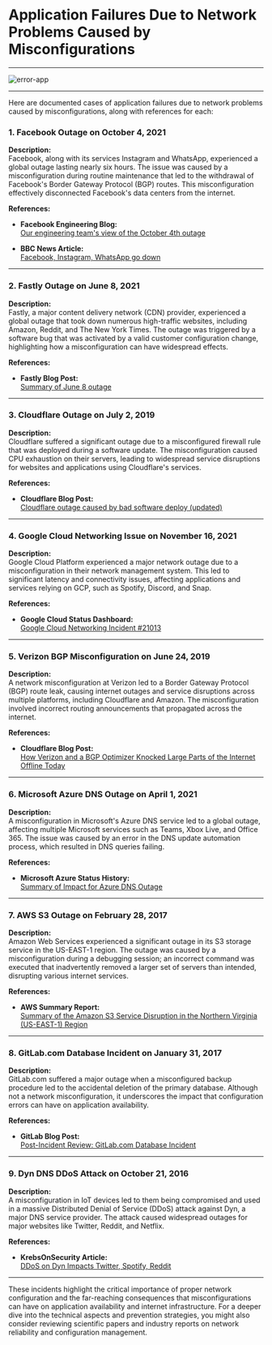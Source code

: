 # Application Failures Due to Network Problems Caused by Misconfigurations

---

![error-app](https://images.pexels.com/photos/3747132/pexels-photo-3747132.jpeg?auto=compress&cs=tinysrgb&w=800&dpr=1)

---

Here are documented cases of application failures due to network problems caused by misconfigurations, along with references for each:

### 1. **Facebook Outage on October 4, 2021**

**Description:**  
Facebook, along with its services Instagram and WhatsApp, experienced a global outage lasting nearly six hours. The issue was caused by a misconfiguration during routine maintenance that led to the withdrawal of Facebook's Border Gateway Protocol (BGP) routes. This misconfiguration effectively disconnected Facebook's data centers from the internet.

**References:**

- **Facebook Engineering Blog:**  
  [Our engineering team's view of the October 4th outage](https://engineering.fb.com/2021/10/05/networking-traffic/outage/)
  
- **BBC News Article:**  
  [Facebook, Instagram, WhatsApp go down](https://www.bbc.com/news/technology-58793174)

---

### 2. **Fastly Outage on June 8, 2021**

**Description:**  
Fastly, a major content delivery network (CDN) provider, experienced a global outage that took down numerous high-traffic websites, including Amazon, Reddit, and The New York Times. The outage was triggered by a software bug that was activated by a valid customer configuration change, highlighting how a misconfiguration can have widespread effects.

**References:**

- **Fastly Blog Post:**  
  [Summary of June 8 outage](https://www.fastly.com/blog/summary-of-june-8-outage)

---

### 3. **Cloudflare Outage on July 2, 2019**

**Description:**  
Cloudflare suffered a significant outage due to a misconfigured firewall rule that was deployed during a software update. The misconfiguration caused CPU exhaustion on their servers, leading to widespread service disruptions for websites and applications using Cloudflare's services.

**References:**

- **Cloudflare Blog Post:**  
  [Cloudflare outage caused by bad software deploy (updated)](https://blog.cloudflare.com/cloudflare-outage/)

---

### 4. **Google Cloud Networking Issue on November 16, 2021**

**Description:**  
Google Cloud Platform experienced a major network outage due to a misconfiguration in their network management system. This led to significant latency and connectivity issues, affecting applications and services relying on GCP, such as Spotify, Discord, and Snap.

**References:**

- **Google Cloud Status Dashboard:**  
  [Google Cloud Networking Incident #21013](https://status.cloud.google.com/incidents/6PM5mNd43NbMqjCZ5REh)
  
---

### 5. **Verizon BGP Misconfiguration on June 24, 2019**

**Description:**  
A network misconfiguration at Verizon led to a Border Gateway Protocol (BGP) route leak, causing internet outages and service disruptions across multiple platforms, including Cloudflare and Amazon. The misconfiguration involved incorrect routing announcements that propagated across the internet.

**References:**

- **Cloudflare Blog Post:**  
  [How Verizon and a BGP Optimizer Knocked Large Parts of the Internet Offline Today](https://blog.cloudflare.com/how-verizon-and-a-bgp-optimizer-knocked-large-parts-of-the-internet-offline-today/)
  
---

### 6. **Microsoft Azure DNS Outage on April 1, 2021**

**Description:**  
A misconfiguration in Microsoft's Azure DNS service led to a global outage, affecting multiple Microsoft services such as Teams, Xbox Live, and Office 365. The issue was caused by an error in the DNS update automation process, which resulted in DNS queries failing.

**References:**

- **Microsoft Azure Status History:**  
  [Summary of Impact for Azure DNS Outage](https://status.azure.com/en-us/status/history/)
  
---

### 7. **AWS S3 Outage on February 28, 2017**

**Description:**  
Amazon Web Services experienced a significant outage in its S3 storage service in the US-EAST-1 region. The outage was caused by a misconfiguration during a debugging session; an incorrect command was executed that inadvertently removed a larger set of servers than intended, disrupting various internet services.

**References:**

- **AWS Summary Report:**  
  [Summary of the Amazon S3 Service Disruption in the Northern Virginia (US-EAST-1) Region](https://aws.amazon.com/message/41926/)
  
---

### 8. **GitLab.com Database Incident on January 31, 2017**

**Description:**  
GitLab.com suffered a major outage when a misconfigured backup procedure led to the accidental deletion of the primary database. Although not a network misconfiguration, it underscores the impact that configuration errors can have on application availability.

**References:**

- **GitLab Blog Post:**  
  [Post-Incident Review: GitLab.com Database Incident](https://about.gitlab.com/blog/2017/02/01/gitlab-dot-com-database-incident/)
  
---

### 9. **Dyn DNS DDoS Attack on October 21, 2016**

**Description:**  
A misconfiguration in IoT devices led to them being compromised and used in a massive Distributed Denial of Service (DDoS) attack against Dyn, a major DNS service provider. The attack caused widespread outages for major websites like Twitter, Reddit, and Netflix.

**References:**
  
- **KrebsOnSecurity Article:**  
  [DDoS on Dyn Impacts Twitter, Spotify, Reddit](https://krebsonsecurity.com/2016/10/ddos-on-dyn-impacts-twitter-spotify-reddit/)

---

These incidents highlight the critical importance of proper network configuration and the far-reaching consequences that misconfigurations can have on application availability and internet infrastructure. For a deeper dive into the technical aspects and prevention strategies, you might also consider reviewing scientific papers and industry reports on network reliability and configuration management.